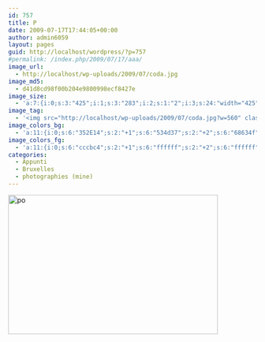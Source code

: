 ```yaml
---
id: 757
title: P
date: 2009-07-17T17:44:05+00:00
author: admin6059
layout: pages
guid: http://localhost/wordpress/?p=757
#permalink: /index.php/2009/07/17/aaa/
image_url:
  - http://localhost/wp-uploads/2009/07/coda.jpg
image_md5:
  - d41d8cd98f00b204e9800998ecf8427e
image_size:
  - 'a:7:{i:0;s:3:"425";i:1;s:3:"283";i:2;s:1:"2";i:3;s:24:"width="425" height="283"";s:4:"bits";s:1:"8";s:8:"channels";s:1:"3";s:4:"mime";s:10:"image/jpeg";}'
image_tag:
  - '<img src="http://localhost/wp-uploads/2009/07/coda.jpg?w=560" class="aligncenter size-full wp-image-759" title="coda"   alt="coda"    />'
image_colors_bg:
  - 'a:11:{i:0;s:6:"352E14";s:2:"+1";s:6:"534d37";s:2:"+2";s:6:"68634f";s:2:"+3";s:6:"9b978a";s:2:"+4";s:6:"cccbc4";s:2:"+5";s:6:"ebebe8";i:-1;s:6:"2d2711";i:-2;s:6:"28230f";i:-3;s:6:"1b170a";i:-4;s:6:"0d0c05";i:-5;s:6:"050502";}'
image_colors_fg:
  - 'a:11:{i:0;s:6:"cccbc4";s:2:"+1";s:6:"ffffff";s:2:"+2";s:6:"ffffff";s:2:"+3";s:6:"1b170a";s:2:"+4";s:6:"352e14";s:2:"+5";s:6:"352e14";i:-1;s:6:"cccbc4";i:-2;s:6:"cccbc4";i:-3;s:6:"9b978a";i:-4;s:6:"9b978a";i:-5;s:6:"9b978a";}'
categories:
  - Appunti
  - Bruxelles
  - photographies (mine)
---
```

<img class="aligncenter size-full wp-image-3636" src="{{ site.url }}/images/uploads/2009/07/po-1.jpg" alt="po" width="425" height="283" srcset="{{ site.url }}/images/uploads/2009/07/po-1.jpg 425w, {{ site.url }}/images/uploads/2009/07/po-1-300x200.jpg 300w, {{ site.url }}/images/uploads/2009/07/po-1-330x220.jpg 330w" sizes="(max-width: 425px) 100vw, 425px" />